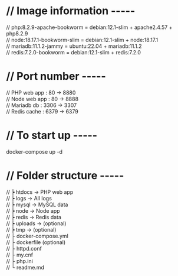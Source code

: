 # // Image information -----
// php:8.2.9-apache-bookworm  = debian:12.1-slim + apache2.4.57 + php8.2.9  
// node:18.17.1-bookworm-slim = debian:12.1-slim + node:18.17.1  
// mariadb:11.1.2-jammy       = ubuntu:22.04     + mariadb:11.1.2  
// redis:7.2.0-bookworm       = debian:12.1-slim + redis:7.2.0  
  
# // Port number -----  
// PHP web app  : 80 → 8880  
// Node web app : 80 → 8888  
// Mariadb db   : 3306 → 3307  
// Redis cache  : 6379 → 6379  
  
# // To start up -----  
docker-compose up -d  
  
# // Folder structure -----  
// ┝ htdocs  → PHP web app  
// ┝ logs    → All logs  
// ┝ mysql   → MySQL data  
// ┝ node    → Node app  
// ┝ redis   → Redis data  
// ┝ uploads → (optional)  
// ┝ tmp     → (optional)  
// ├ docker-compose.yml  
// ├ dockerfile (optional)  
// ├ httpd.conf  
// ├ my.cnf  
// ├ php.ini  
// └ readme.md  
